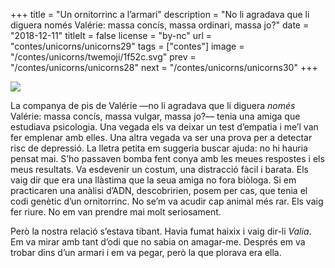 +++
title = "Un ornitorrinc a l’armari"
description = "No li agradava que li diguera només Valérie: massa concís, massa ordinari, massa jo?"
date = "2018-12-11"
titleIt = false
license = "by-nc"
url = "contes/unicorns/unicorns29"
tags = ["contes"]
image = "/contes/unicorns/twemoji/1f52c.svg"
prev = "/contes/unicorns/unicorns28"
next = "/contes/unicorns/unicorns30"
+++

<img class="emoji" src="/contes/unicorns/twemoji/1f52c.svg" />

La companya de pis de Valérie —no li agradava que li diguera *només* Valérie: massa concís, massa vulgar, massa jo?— tenia una amiga que estudiava psicologia. Una vegada els va deixar un test d’empatia i me’l van fer emplenar amb elles. Una altra vegada va ser una prova per a detectar risc de depressió. La lletra petita em suggeria buscar ajuda: no hi hauria pensat mai. S’ho passaven bomba fent conya amb les meues respostes i els meus resultats. Va esdevenir un costum, una distracció fàcil i barata. Els vaig dir que era una llàstima que la seua amiga no fora biòloga. Si em practicaren una anàlisi d’ADN, descobririen, posem per cas, que tenia el codi genètic d’un ornitorrinc. No se’m va acudir cap animal més rar. Els vaig fer riure. No em van prendre mai molt seriosament.

Però la nostra relació s’estava tibant. Havia fumat haixix i vaig dir-li *Valia*. Em va mirar amb tant d’odi que no sabia on amagar-me. Després em va trobar dins d’un armari i em va pegar, però la que plorava era ella.

